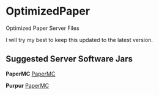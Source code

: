 # OptimizedPaper
Optimized Paper Server Files

I will try my best to keep this updated to the latest version.

## Suggested Server Software Jars

**PaperMC** [PaperMC](https://papermc.io/downloads)

**Purpur** [PaperMC](https://purpurmc.org)
